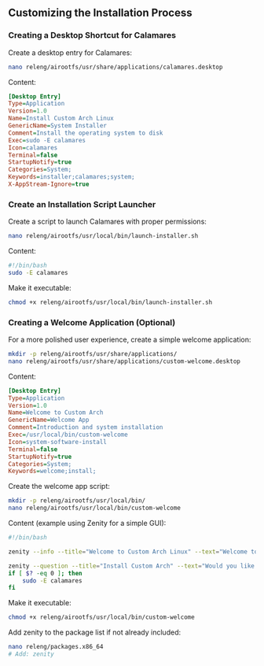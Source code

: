 ## Customizing the Installation Process

### Creating a Desktop Shortcut for Calamares

Create a desktop entry for Calamares:

```bash
nano releng/airootfs/usr/share/applications/calamares.desktop
```

Content:

```ini
[Desktop Entry]
Type=Application
Version=1.0
Name=Install Custom Arch Linux
GenericName=System Installer
Comment=Install the operating system to disk
Exec=sudo -E calamares
Icon=calamares
Terminal=false
StartupNotify=true
Categories=System;
Keywords=installer;calamares;system;
X-AppStream-Ignore=true
```

### Create an Installation Script Launcher

Create a script to launch Calamares with proper permissions:

```bash
nano releng/airootfs/usr/local/bin/launch-installer.sh
```

Content:

```bash
#!/bin/bash
sudo -E calamares
```

Make it executable:

```bash
chmod +x releng/airootfs/usr/local/bin/launch-installer.sh
```

### Creating a Welcome Application (Optional)

For a more polished user experience, create a simple welcome application:

```bash
mkdir -p releng/airootfs/usr/share/applications/
nano releng/airootfs/usr/share/applications/custom-welcome.desktop
```

Content:

```ini
[Desktop Entry]
Type=Application
Version=1.0
Name=Welcome to Custom Arch
GenericName=Welcome App
Comment=Introduction and system installation
Exec=/usr/local/bin/custom-welcome
Icon=system-software-install
Terminal=false
StartupNotify=true
Categories=System;
Keywords=welcome;install;
```

Create the welcome app script:

```bash
mkdir -p releng/airootfs/usr/local/bin/
nano releng/airootfs/usr/local/bin/custom-welcome
```

Content (example using Zenity for a simple GUI):

```bash
#!/bin/bash

zenity --info --title="Welcome to Custom Arch Linux" --text="Welcome to Custom Arch Linux!\n\nThis is your customized Arch Linux distribution. You can:\n\n• Install to disk using the installer icon on the desktop\n• Try the live environment without installing\n\nEnjoy your Custom Arch experience!" --icon-name=system-software-install

zenity --question --title="Install Custom Arch" --text="Would you like to install Custom Arch Linux to your system now?" --icon-name=system-software-install
if [ $? -eq 0 ]; then
    sudo -E calamares
fi
```

Make it executable:

```bash
chmod +x releng/airootfs/usr/local/bin/custom-welcome
```

Add zenity to the package list if not already included:

```bash
nano releng/packages.x86_64
# Add: zenity
```
